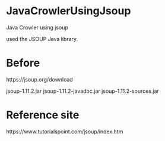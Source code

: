 # JavaCrowlerUsingJsoup
Java Crowler using jsoup

used the JSOUP Java library.

<h1>Before</h1>
<p>
https://jsoup.org/download

jsoup-1.11.2.jar
jsoup-1.11.2-javadoc.jar
jsoup-1.11.2-sources.jar
</p>

<h1>Reference site</h1>
<p>
https://www.tutorialspoint.com/jsoup/index.htm
 </p>
